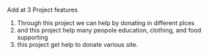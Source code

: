 
Add at  3 Project features

1. Through this project we can help by donating in different plces
2. and this project help many peopole education, clothing, and food supporting
3. this project get help to donate various site.